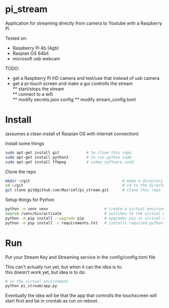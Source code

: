 # pi_stream
Application for streaming directly from camera to Youtube with a Raspberry Pi

Tested on:  
* Raspberry Pi 4b (4gb)  
* Raspian OS 64bit  
* microsoft usb webcam  
  
TODO:  
* get a Raspberry Pi HD camera and test/use that instead of usb camera
* get a pi-touch screen and make a gui controlls the stream  
** start/stops the stream  
** connect to a wifi  
** modify secrets.json config
** modify stream_config.toml

# Install
(assumes a clean install of Raspian OS with internet connection)

Install some things  
```bash 
sudo apt-get install git            # to clone this repo
sudo apt-get install python3        # to run python code
sudo apt-get install ffmpeg         # video software used
```

Clone the repo
```bash
mkdir ~/git                                         # make a directory for git projects
cd ~/git                                            # cd to the directory
git clone git@github.com:MazrimT/pi_stream.git      # clone this repo
```

Setup things for Python
```bash
python -m venv venv                         # create a virtual environment
source /venv/bin/activate                   # switches to the virtual environments python enterpreter
python -m pip install --upgrade pip         # upgrades pip in virtual environment to latest version
python -m pip install -r requirements.txt   # installs required python packages
```

# Run
Put your Stream Key and Streaming service in the config/config.toml file  
  
This can't actually run yet, but when it can the idea is to:  
this doesn't work yet, but idea is to do:  
```bash
# in the virtual environment
python pi_stream/app.py
```
  
Eventually the idea will be that the app that controlls the touchscreen will start first and be in crontab as run on reboot.  
 
